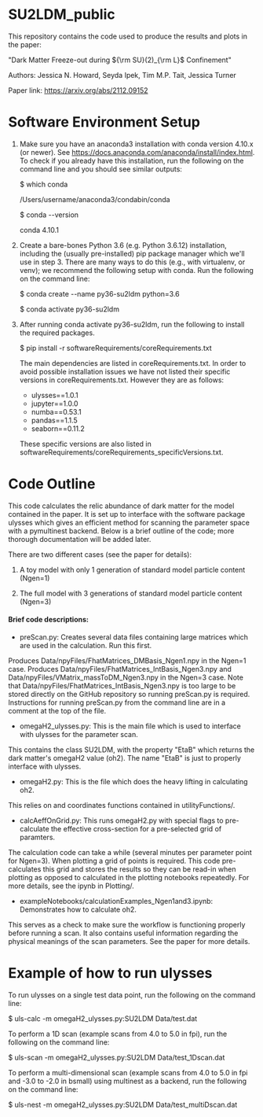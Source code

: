 # SU2LDM_public

This repository contains the code used to produce the results and plots in the paper: 

"Dark Matter Freeze-out during ${\rm SU}(2)_{\rm L}$ Confinement" 

Authors: Jessica N. Howard, Seyda Ipek, Tim M.P. Tait, Jessica Turner

Paper link: https://arxiv.org/abs/2112.09152




# Software Environment Setup

1. Make sure you have an anaconda3 installation with conda version 4.10.x (or newer). See https://docs.anaconda.com/anaconda/install/index.html. To check if you already have this installation, run the following on the command line and you should see similar outputs:
    
    $ which conda
    
    /Users/username/anaconda3/condabin/conda
    
    $ conda --version
    
    conda 4.10.1

2. Create a bare-bones Python 3.6 (e.g. Python 3.6.12) installation, including the (usually pre-installed) pip package manager which we'll use in step 3. There are many ways to do this (e.g., with virtualenv, or venv); we recommend the following setup with conda. Run the following on the command line:

    $ conda create --name py36-su2ldm python=3.6
    
    $ conda activate py36-su2ldm

3. After running conda activate py36-su2ldm, run the following to install the required packages.

    $ pip install -r softwareRequirements/coreRequirements.txt

    The main dependencies are listed in coreRequirements.txt. In order to avoid possible installation issues we have not listed their specific versions in coreRequirements.txt. However they are as follows:
    
    - ulysses==1.0.1
    - jupyter==1.0.0
    - numba==0.53.1
    - pandas==1.1.5
    - seaborn==0.11.2
    
    These specific versions are also listed in softwareRequirements/coreRequirements_specificVersions.txt.



# Code Outline

This code calculates the relic abundance of dark matter for the model contained in the paper. It is set up to interface with the software package ulysses which gives an efficient method for scanning the parameter space with a pymultinest backend. Below is a brief outline of the code; more thorough documentation will be added later. 

There are two different cases (see the paper for details):

1) A toy model with only 1 generation of standard model particle content (Ngen=1)

2) The full model with 3 generations of standard model particle content (Ngen=3)


#### Brief code descriptions:

- preScan.py: Creates several data files containing large matrices which are used in the calculation. Run this first.

Produces Data/npyFiles/FhatMatrices_DMBasis_Ngen1.npy in the Ngen=1 case. Produces Data/npyFiles/FhatMatrices_IntBasis_Ngen3.npy and Data/npyFiles/VMatrix_massToDM_Ngen3.npy in the Ngen=3 case. Note that Data/npyFiles/FhatMatrices_IntBasis_Ngen3.npy is too large to be stored directly on the GitHub repository so running preScan.py is required. Instructions for running preScan.py from the command line are in a comment at the top of the file.

- omegaH2_ulysses.py: This is the main file which is used to interface with ulysses for the parameter scan.

This contains the class SU2LDM, with the property "EtaB" which returns the dark matter's omegaH2 value (oh2). The name "EtaB" is just to properly interface with ulysses. 

- omegaH2.py: This is the file which does the heavy lifting in calculating oh2. 

This relies on and coordinates functions contained in utilityFunctions/. 

- calcAeffOnGrid.py: This runs omegaH2.py with special flags to pre-calculate the effective cross-section for a pre-selected grid of paramters.

The calculation code can take a while (several minutes per parameter point for Ngen=3). When plotting a grid of points is required. This code pre-calculates this grid and stores the results so they can be read-in when plotting as opposed to calculated in the plotting notebooks repeatedly. For more details, see the ipynb in Plotting/.

- exampleNotebooks/calculationExamples_Ngen1and3.ipynb: Demonstrates how to calculate oh2. 

This serves as a check to make sure the workflow is functioning properly before running a scan. It also contains useful information regarding the physical meanings of the scan parameters. See the paper for more details.




# Example of how to run ulysses

To run ulysses on a single test data point, run the following on the command line:

$ uls-calc -m omegaH2_ulysses.py:SU2LDM Data/test.dat

To perform a 1D scan (example scans from 4.0 to 5.0 in fpi), run the following on the command line:

$ uls-scan -m omegaH2_ulysses.py:SU2LDM Data/test_1Dscan.dat

To perform a multi-dimensional scan (example scans from 4.0 to 5.0 in fpi and -3.0 to -2.0 in bsmall) using multinest as a backend, run the following on the command line:

$ uls-nest -m omegaH2_ulysses.py:SU2LDM Data/test_multiDscan.dat